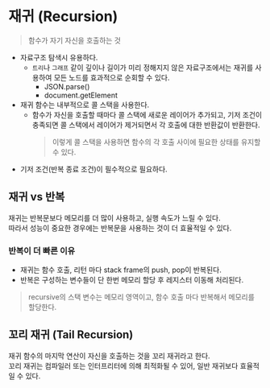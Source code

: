 # 재귀 (Recursion)

> 함수가 자기 자신을 호출하는 것

- 자료구조 탐색시 유용하다.
  - `트리`나 `그래프` 같이 깊이나 길이가 미리 정해지지 않은 자료구조에서는 재귀를 사용하여 모든 노드를 효과적으로 순회할 수 있다.
    - JSON.parse()
    - document.getElement
- 재귀 함수는 내부적으로 콜 스택을 사용한다.
  - 함수가 자신을 호출할 때마다 콜 스택에 새로운 레이어가 추가되고, 기저 조건이 충족되면 콜 스택에서 레이어가 제거되면서 각 호출에 대한 반환값이 반환한다.
    > 이렇게 콜 스택을 사용하면 함수의 각 호출 사이에 필요한 상태를 유지할 수 있다.
- 기저 조건(반복 종료 조건)이 필수적으로 필요하다.

## 재귀 vs 반복

재귀는 반복문보다 메모리를 더 많이 사용하고, 실행 속도가 느릴 수 있다.<br/>
따라서 성능이 중요한 경우에는 반복문을 사용하는 것이 더 효율적일 수 있다.

### 반복이 더 빠른 이유

- 재귀는 함수 호출, 리턴 마다 stack frame의 push, pop이 반복된다.
- 반복은 구성하는 변수들이 단 한번 메모리 할당 후 레지스터 이동해 처리된다.

> recursive의 스택 변수는 메모리 영역이고, 함수 호출 마다 반복해서 메모리를 할당한다.

## 꼬리 재귀 (Tail Recursion)

재귀 함수의 마지막 연산이 자신을 호출하는 것을 꼬리 재귀라고 한다.<br/>
꼬리 재귀는 컴파일러 또는 인터프리터에 의해 최적화될 수 있어, 일반 재귀보다 효율적일 수 있다.
